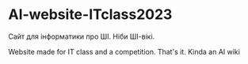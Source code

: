 # AI-website-ITclass2023
Сайт для інформатики про ШІ. Ніби ШІ-вікі.

Website made for IT class and a competition. That's it. Kinda an AI wiki
